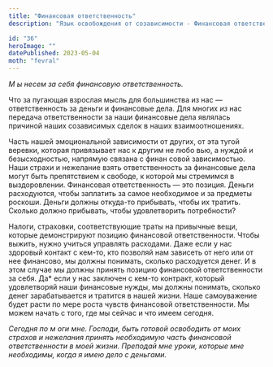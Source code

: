```yaml
---
title: "Финансовая ответственность"
description: "Язык освобождения от созависимости - Финансовая ответственность"

id: "36"
heroImage: ""
datePublished: 2023-05-04
moth: "fevral"
---
```


_М_ _ы_ _несем_ _за_ _себя_ _финансовую_ _ответственность._

Что за пугающая взрослая мысль для большинства из нас — ответственность за
деньги и финансовые дела. Для многих _из_ нас передача ответственности за наши
финансовые дела являлась причиной наших созависимых сделок в наших
взаимоотношениях.

Часть нашей эмоциональной зависимости от других, от эта тугой веревки, которая
привязывает нас к другим не любо вью, а нуждой и безысходностью, напрямую
связана с финан совой зависимостью. Наши страхи и нежелание взять
ответственность за финансовые дела могут быть препятствием к свободе, к
которой мы стремимся в выздоровлении. Финансовая ответственность — это
позиция. Деньги расходуются, чтобы заплатить за самое необходимое и за
предметы роскоши. Деньги должны откуда-то прибывать, чтобы их тратить. Сколько
должно прибывать, чтобы удовлетворить потребности?

Налоги, страховки, соответствующие траты на привычные вещи, которые
демонстрируют позицию финансовой ответственности. Чтобы выжить, нужно учиться
управлять расходами. Даже если у нас здоровый контакт с кем-то, кто позволяй
нам зависеть от него или от нее финансово, мы должны понимать, сколько
расходуется денег. И в этом случае мы должны принять позицию финансовой
ответственности за себя. Да\* если у нас заключен с кем-то контракт, который
удовлетворяй наши финансовые нужды, мы должны понимать, сколько денег
зарабатывается и тратится в нашей жизни. Наше самоуважение будет расти по мере
роста чувств финансовой ответственности. Мы можем начать с того, где мы сейчас
и что имеем сегодня.

_Сегодня_ _по_ _м_ _оги_ _мне._ _Господи,_ _быть_ _готовой_ _освободить_ _от_
_моих_ _страхов_ _и_ _нежелания_ _принять_ _необходимую_ _часть_ _финансовой_
_ответственности_ _в_ _моей_ _жизни._ _Преподай_ _мне_ _уроки,_ _которые_
_мне_ _необходимы,_ _когда_ _я_ _имею_ _дело_ _с_ _деньгами._
